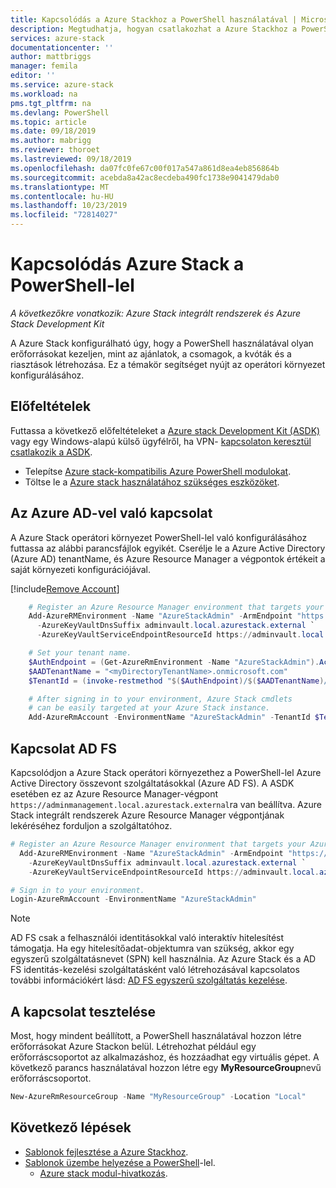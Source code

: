 ```yaml
---
title: Kapcsolódás a Azure Stackhoz a PowerShell használatával | Microsoft Docs
description: Megtudhatja, hogyan csatlakozhat a Azure Stackhoz a PowerShell használatával.
services: azure-stack
documentationcenter: ''
author: mattbriggs
manager: femila
editor: ''
ms.service: azure-stack
ms.workload: na
pms.tgt_pltfrm: na
ms.devlang: PowerShell
ms.topic: article
ms.date: 09/18/2019
ms.author: mabrigg
ms.reviewer: thoroet
ms.lastreviewed: 09/18/2019
ms.openlocfilehash: da07fc0fe67c00f017a547a861d8ea4eb856864b
ms.sourcegitcommit: acebda8a42ac8ecdeba490fc1738e9041479dab0
ms.translationtype: MT
ms.contentlocale: hu-HU
ms.lasthandoff: 10/23/2019
ms.locfileid: "72814027"
---
```

# <a name="connect-to-azure-stack-with-powershell"></a>Kapcsolódás Azure Stack a PowerShell-lel

*A következőkre vonatkozik: Azure Stack integrált rendszerek és Azure Stack Development Kit*

A Azure Stack konfigurálható úgy, hogy a PowerShell használatával olyan erőforrásokat kezeljen, mint az ajánlatok, a csomagok, a kvóták és a riasztások létrehozása. Ez a témakör segítséget nyújt az operátori környezet konfigurálásához.

## <a name="prerequisites"></a>Előfeltételek

Futtassa a következő előfeltételeket a [Azure stack Development Kit (ASDK)](../asdk/asdk-connect.md#connect-with-rdp) vagy egy Windows-alapú külső ügyfélről, ha VPN- [kapcsolaton keresztül csatlakozik a ASDK](../asdk/asdk-connect.md#connect-with-vpn).

- Telepítse [Azure stack-kompatibilis Azure PowerShell modulokat](azure-stack-powershell-install.md).  
- Töltse le a [Azure stack használatához szükséges eszközöket](azure-stack-powershell-download.md).  

## <a name="connect-with-azure-ad"></a>Az Azure AD-vel való kapcsolat

A Azure Stack operátori környezet PowerShell-lel való konfigurálásához futtassa az alábbi parancsfájlok egyikét. Cserélje le a Azure Active Directory (Azure AD) tenantName, és Azure Resource Manager a végpontok értékeit a saját környezeti konfigurációjával.

[!include[Remove Account](../../includes/remove-account.md)]

```powershell  
    # Register an Azure Resource Manager environment that targets your Azure Stack instance. Get your Azure Resource Manager endpoint value from your service provider.
    Add-AzureRMEnvironment -Name "AzureStackAdmin" -ArmEndpoint "https://adminmanagement.local.azurestack.external" `
      -AzureKeyVaultDnsSuffix adminvault.local.azurestack.external `
      -AzureKeyVaultServiceEndpointResourceId https://adminvault.local.azurestack.external

    # Set your tenant name.
    $AuthEndpoint = (Get-AzureRmEnvironment -Name "AzureStackAdmin").ActiveDirectoryAuthority.TrimEnd('/')
    $AADTenantName = "<myDirectoryTenantName>.onmicrosoft.com"
    $TenantId = (invoke-restmethod "$($AuthEndpoint)/$($AADTenantName)/.well-known/openid-configuration").issuer.TrimEnd('/').Split('/')[-1]

    # After signing in to your environment, Azure Stack cmdlets
    # can be easily targeted at your Azure Stack instance.
    Add-AzureRmAccount -EnvironmentName "AzureStackAdmin" -TenantId $TenantId
```

## <a name="connect-with-ad-fs"></a>Kapcsolat AD FS

Kapcsolódjon a Azure Stack operátori környezethez a PowerShell-lel Azure Active Directory összevont szolgáltatásokkal (Azure AD FS). A ASDK esetében ez az Azure Resource Manager-végpont `https://adminmanagement.local.azurestack.external`ra van beállítva. Azure Stack integrált rendszerek Azure Resource Manager végpontjának lekéréséhez forduljon a szolgáltatóhoz.

  ```powershell  
  # Register an Azure Resource Manager environment that targets your Azure Stack instance. Get your Azure Resource Manager endpoint value from your service provider.
    Add-AzureRMEnvironment -Name "AzureStackAdmin" -ArmEndpoint "https://adminmanagement.local.azurestack.external" `
      -AzureKeyVaultDnsSuffix adminvault.local.azurestack.external `
      -AzureKeyVaultServiceEndpointResourceId https://adminvault.local.azurestack.external

  # Sign in to your environment.
  Login-AzureRmAccount -EnvironmentName "AzureStackAdmin"
  ```

> [!Note]  
> AD FS csak a felhasználói identitásokkal való interaktív hitelesítést támogatja. Ha egy hitelesítőadat-objektumra van szükség, akkor egy egyszerű szolgáltatásnevet (SPN) kell használnia. Az Azure Stack és a AD FS identitás-kezelési szolgáltatásként való létrehozásával kapcsolatos további információkért lásd: [AD FS egyszerű szolgáltatás kezelése](azure-stack-create-service-principals.md#manage-an-ad-fs-service-principal).

## <a name="test-the-connectivity"></a>A kapcsolat tesztelése

Most, hogy mindent beállított, a PowerShell használatával hozzon létre erőforrásokat Azure Stackon belül. Létrehozhat például egy erőforráscsoportot az alkalmazáshoz, és hozzáadhat egy virtuális gépet. A következő parancs használatával hozzon létre egy **MyResourceGroup**nevű erőforráscsoportot.

```powershell  
New-AzureRmResourceGroup -Name "MyResourceGroup" -Location "Local"
```

## <a name="next-steps"></a>Következő lépések

- [Sablonok fejlesztése a Azure Stackhoz](../user/azure-stack-develop-templates.md).
- [Sablonok üzembe helyezése a PowerShell](../user/azure-stack-deploy-template-powershell.md)-lel.
  - [Azure stack modul-hivatkozás](https://docs.microsoft.com/powershell/azure/azure-stack/overview).
